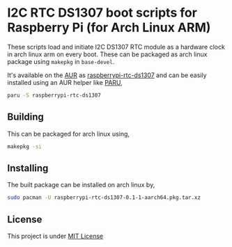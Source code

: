 
#  I2C RTC DS1307 boot scripts for Raspberry Pi (for Arch Linux ARM)

These scripts load and initiate I2C DS1307 RTC module as a hardware clock in arch linux arm on every boot. These can be packaged as arch linux package using `makepkg` in `base-devel`.

It's available on the [AUR](https://wiki.archlinux.org/title/Arch_User_Repository) as [raspberrypi-rtc-ds1307](https://aur.archlinux.org/packages/raspberrypi-rtc-ds1307/) and can be easily installed using an AUR helper like [PARU](https://github.com/Morganamilo/paru),

```bash
paru -S raspberrypi-rtc-ds1307
```

##  Building

This can be packaged for arch linux using,

```bash
makepkg -si
```

##  Installing

The built package can be installed on arch linux by,

```bash
sudo pacman -U raspberrypi-rtc-ds1307-0.1-1-aarch64.pkg.tar.xz
```

##  License
This project is under [MIT License](LICENSE)

